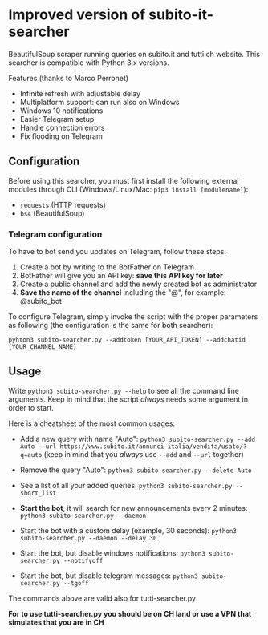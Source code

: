 # Improved version of subito-it-searcher

BeautifulSoup scraper running queries on subito.it and tutti.ch website.
This searcher is compatible with Python 3.x versions.

Features (thanks to Marco Perronet)
* Infinite refresh with adjustable delay
* Multiplatform support: can run also on Windows
* Windows 10 notifications
* Easier Telegram setup
* Handle connection errors
* Fix flooding on Telegram

## Configuration
Before using this searcher, you must first install the following external modules through CLI (Windows/Linux/Mac: `pip3 install [modulename]`):
* `requests` (HTTP requests)
* `bs4` (BeautifulSoup)

### Telegram configuration
To have to bot send you updates on Telegram, follow these steps:
1) Create a bot by writing to the BotFather on Telegram
2) BotFather will give you an API key: **save this API key for later**
3) Create a public channel and add the newly created bot as administrator
4) **Save the name of the channel** including the "@", for example: @subito_bot

To configure Telegram, simply invoke the script with the proper parameters as following (the configuration is the same for both searcher):

`pyhton3 subito-searcher.py --addtoken [YOUR_API_TOKEN] --addchatid [YOUR_CHANNEL_NAME]`

## Usage
Write `python3 subito-searcher.py --help` to see all the command line arguments. Keep in mind that the script *always* needs some argument in order to start. 

Here is a cheatsheet of the most common usages:

* Add a new query with name "Auto":
`python3 subito-searcher.py --add Auto --url https://www.subito.it/annunci-italia/vendita/usato/?q=auto`
(keep in mind that you *always* use `--add` and `--url` together)

* Remove the query "Auto":
`python3 subito-searcher.py --delete Auto`

* See a list of all your added queries:
`python3 subito-searcher.py --short_list`

* **Start the bot**, it will search for new announcements every 2 minutes:
`python3 subito-searcher.py --daemon`

* Start the bot with a custom delay (example, 30 seconds):
`python3 subito-searcher.py --daemon --delay 30`

* Start the bot, but disable windows notifications:
`python3 subito-searcher.py --notifyoff`

* Start the bot, but disable telegram messages:
`python3 subito-searcher.py --tgoff`

The commands above are valid also for tutti-searcher.py   

**For to use tutti-searcher.py you should be on CH land or use a VPN that simulates that you are in CH**
